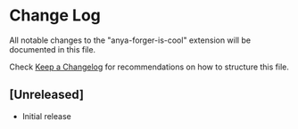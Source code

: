 # Change Log

All notable changes to the "anya-forger-is-cool" extension will be documented in this file.

Check [Keep a Changelog](http://keepachangelog.com/) for recommendations on how to structure this file.

## [Unreleased]

- Initial release
